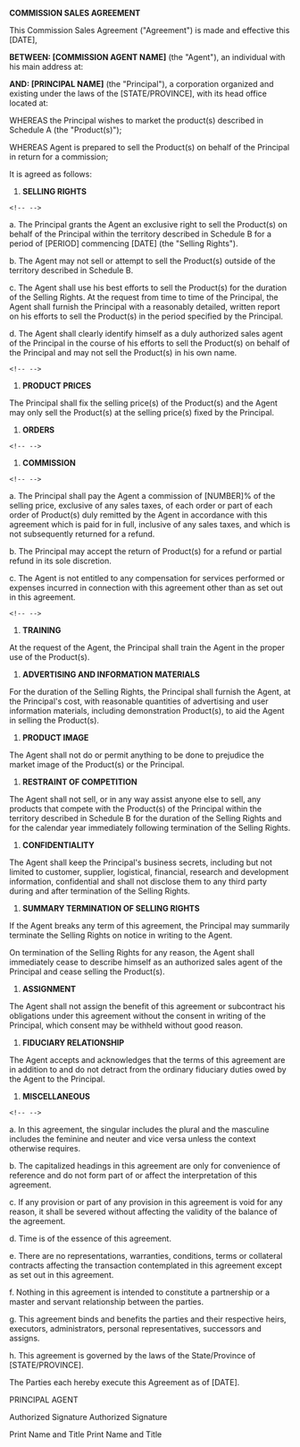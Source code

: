 **COMMISSION SALES AGREEMENT**

This Commission Sales Agreement (\"Agreement\") is made and effective
this \[DATE\],

**BETWEEN: \[COMMISSION AGENT NAME\]** (the \"Agent\"), an individual
with his main address at:

**AND: \[PRINCIPAL NAME\]** (the \"Principal\"), a corporation organized
and existing under the laws of the \[STATE/PROVINCE\], with its head
office located at:

WHEREAS the Principal wishes to market the product(s) described in
Schedule A (the \"Product(s)\");

WHEREAS Agent is prepared to sell the Product(s) on behalf of the
Principal in return for a commission;

It is agreed as follows:

1.  **SELLING RIGHTS**

```{=html}
<!-- -->
```
a.  The Principal grants the Agent an exclusive right to sell the
    Product(s) on behalf of the Principal within the territory described
    in Schedule B for a period of \[PERIOD\] commencing \[DATE\] (the
    \"Selling Rights\").

b.  The Agent may not sell or attempt to sell the Product(s) outside of
    the territory described in Schedule B.

c.  The Agent shall use his best efforts to sell the Product(s) for the
    duration of the Selling Rights. At the request from time to time of
    the Principal, the Agent shall furnish the Principal with a
    reasonably detailed, written report on his efforts to sell the
    Product(s) in the period specified by the Principal.

d.  The Agent shall clearly identify himself as a duly authorized sales
    agent of the Principal in the course of his efforts to sell the
    Product(s) on behalf of the Principal and may not sell the
    Product(s) in his own name.

```{=html}
<!-- -->
```
1.  **PRODUCT PRICES**

The Principal shall fix the selling price(s) of the Product(s) and the
Agent may only sell the Product(s) at the selling price(s) fixed by the
Principal.

1.  **ORDERS**

```{=html}
<!-- -->
```
1.  **COMMISSION**

```{=html}
<!-- -->
```
a.  The Principal shall pay the Agent a commission of \[NUMBER\]% of the
    selling price, exclusive of any sales taxes, of each order or part
    of each order of Product(s) duly remitted by the Agent in accordance
    with this agreement which is paid for in full, inclusive of any
    sales taxes, and which is not subsequently returned for a refund.

b.  The Principal may accept the return of Product(s) for a refund or
    partial refund in its sole discretion.

c.  The Agent is not entitled to any compensation for services performed
    or expenses incurred in connection with this agreement other than as
    set out in this agreement.

```{=html}
<!-- -->
```
1.  **TRAINING**

At the request of the Agent, the Principal shall train the Agent in the
proper use of the Product(s).

1.  **ADVERTISING AND INFORMATION MATERIALS**

For the duration of the Selling Rights, the Principal shall furnish the
Agent, at the Principal\'s cost, with reasonable quantities of
advertising and user information materials, including demonstration
Product(s), to aid the Agent in selling the Product(s).

1.  **PRODUCT IMAGE**

The Agent shall not do or permit anything to be done to prejudice the
market image of the Product(s) or the Principal.

1.  **RESTRAINT OF COMPETITION**

The Agent shall not sell, or in any way assist anyone else to sell, any
products that compete with the Product(s) of the Principal within the
territory described in Schedule B for the duration of the Selling Rights
and for the calendar year immediately following termination of the
Selling Rights.

1.  **CONFIDENTIALITY**

The Agent shall keep the Principal\'s business secrets, including but
not limited to customer, supplier, logistical, financial, research and
development information, confidential and shall not disclose them to any
third party during and after termination of the Selling Rights.

1.  **SUMMARY TERMINATION OF SELLING RIGHTS**

If the Agent breaks any term of this agreement, the Principal may
summarily terminate the Selling Rights on notice in writing to the
Agent.

On termination of the Selling Rights for any reason, the Agent shall
immediately cease to describe himself as an authorized sales agent of
the Principal and cease selling the Product(s).

1.  **ASSIGNMENT**

The Agent shall not assign the benefit of this agreement or subcontract
his obligations under this agreement without the consent in writing of
the Principal, which consent may be withheld without good reason.

1.  **FIDUCIARY RELATIONSHIP**

The Agent accepts and acknowledges that the terms of this agreement are
in addition to and do not detract from the ordinary fiduciary duties
owed by the Agent to the Principal.

1.  **MISCELLANEOUS**

```{=html}
<!-- -->
```
a.  In this agreement, the singular includes the plural and the
    masculine includes the feminine and neuter and vice versa unless the
    context otherwise requires.

b.  The capitalized headings in this agreement are only for convenience
    of reference and do not form part of or affect the interpretation of
    this agreement.

c.  If any provision or part of any provision in this agreement is void
    for any reason, it shall be severed without affecting the validity
    of the balance of the agreement.

d.  Time is of the essence of this agreement.

e.  There are no representations, warranties, conditions, terms or
    collateral contracts affecting the transaction contemplated in this
    agreement except as set out in this agreement.

f.  Nothing in this agreement is intended to constitute a partnership or
    a master and servant relationship between the parties.

g.  This agreement binds and benefits the parties and their respective
    heirs, executors, administrators, personal representatives,
    successors and assigns.

h.  This agreement is governed by the laws of the State/Province of
    \[STATE/PROVINCE\].

The Parties each hereby execute this Agreement as of \[DATE\].

PRINCIPAL AGENT

Authorized Signature Authorized Signature

Print Name and Title Print Name and Title

     
